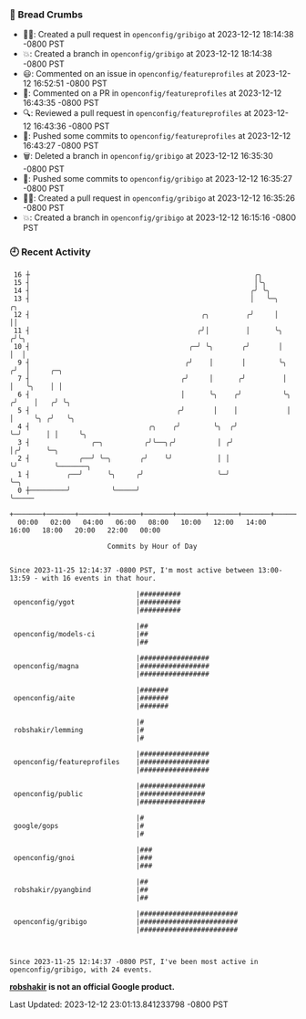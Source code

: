 ### 🍞 Bread Crumbs

 * ✍🏼: Created a pull request in `openconfig/gribigo` at 2023-12-12 18:14:38 -0800 PST
 * 💥: Created a branch in `openconfig/gribigo` at 2023-12-12 18:14:38 -0800 PST
 * 😃: Commented on an issue in `openconfig/featureprofiles` at 2023-12-12 16:52:51 -0800 PST
 * 💬: Commented on a PR in  `openconfig/featureprofiles` at 2023-12-12 16:43:35 -0800 PST
 * 🔍: Reviewed a pull request in  `openconfig/featureprofiles` at 2023-12-12 16:43:36 -0800 PST
 * 🚢: Pushed some commits to `openconfig/featureprofiles` at 2023-12-12 16:43:27 -0800 PST
 * 🗑: Deleted a branch in `openconfig/gribigo` at 2023-12-12 16:35:30 -0800 PST
 * 🚢: Pushed some commits to `openconfig/gribigo` at 2023-12-12 16:35:27 -0800 PST
 * ✍🏼: Created a pull request in `openconfig/gribigo` at 2023-12-12 16:35:26 -0800 PST
 * 💥: Created a branch in `openconfig/gribigo` at 2023-12-12 16:15:16 -0800 PST

### 🕘 Recent Activity
```
 16 ┼                                                       ╭╮
 15 ┤                                                       │╰╮
 14 ┤                                                      ╭╯ ╰╮
 13 ┤                                                      │   ╰─╮       ╭╮
 12 ┤                                          ╭╮         ╭╯     │       ││
 11 ┤                                         ╭╯│         │      ╰╮     ╭╯╰╮
 10 ┤                                       ╭─╯ ╰╮       ╭╯       │     │  │
  9 ┤                                      ╭╯    │       │        ╰╮   ╭╯  │     ╭─╮
  7 ┤                                     ╭╯     │      ╭╯         │   │   ╰╮    │ │
  6 ┤                                     │      ╰╮    ╭╯          ╰╮ ╭╯    │   ╭╯ ╰╮
  5 ┤                                    ╭╯       │    │            │ │     ╰╮ ╭╯   ╰╮
  4 ┤                             ╭╮    ╭╯        ╰╮  ╭╯            ╰─╯      │ │     ╰╮
  3 ┤               ╭─╮          ╭╯╰──╮╭╯          │ ╭╯                      │╭╯      ╰─╮
  2 ┤            ╭──╯ ╰─╮       ╭╯    ╰╯           │ │                       ╰╯         ╰───────╮
  1 ┤         ╭──╯      ╰╮     ╭╯                  ╰─╯                                          ╰─╮
  0 ┼─────────╯          ╰─────╯                                                                  ╰─────
    +───────+───────+───────+───────+───────+───────+───────+───────+───────+───────+───────+───────+────
  00:00   02:00   04:00   06:00   08:00   10:00   12:00   14:00   16:00   18:00   20:00   22:00   00:00   

						Commits by Hour of Day


Since 2023-11-25 12:14:37 -0800 PST, I'm most active between 13:00-13:59 - with 16 events in that hour.

```



```
                               |##########
 openconfig/ygot               |##########
                               |##########

                               |##
 openconfig/models-ci          |##
                               |##

                               |#################
 openconfig/magna              |#################
                               |#################

                               |#######
 openconfig/aite               |#######
                               |#######

                               |#
 robshakir/lemming             |#
                               |#

                               |#################
 openconfig/featureprofiles    |#################
                               |#################

                               |################
 openconfig/public             |################
                               |################

                               |#
 google/gops                   |#
                               |#

                               |###
 openconfig/gnoi               |###
                               |###

                               |##
 robshakir/pyangbind           |##
                               |##

                               |########################
 openconfig/gribigo            |########################
                               |########################



Since 2023-11-25 12:14:37 -0800 PST, I've been most active in openconfig/gribigo, with 24 events.

```
**[robshakir](mailto:robjs@google.com) is not an official Google product.**  


Last Updated: 2023-12-12 23:01:13.841233798 -0800 PST
